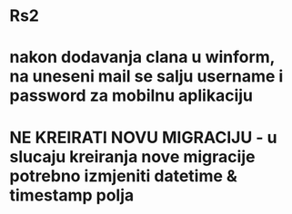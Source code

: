 # Rs2
# nakon dodavanja clana u winform, na uneseni mail se salju username i password za mobilnu aplikaciju
# NE KREIRATI NOVU MIGRACIJU - u slucaju kreiranja nove migracije potrebno izmjeniti datetime & timestamp polja
